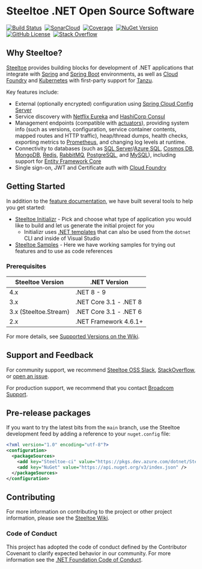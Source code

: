 # Steeltoe .NET Open Source Software

[![Build Status](https://github.com/SteeltoeOSS/Steeltoe/actions/workflows/Steeltoe.All.yml/badge.svg?branch=main)](https://github.com/SteeltoeOSS/Steeltoe/actions/workflows/Steeltoe.All.yml?query=branch%3Amain)
&nbsp;[![SonarCloud](https://sonarcloud.io/api/project_badges/measure?project=SteeltoeOSS_steeltoe&branch=main&metric=alert_status)](https://sonarcloud.io/component_measures?id=SteeltoeOSS_steeltoe&branch=main)
&nbsp;[![Coverage](https://sonarcloud.io/api/project_badges/measure?project=SteeltoeOSS_steeltoe&branch=main&metric=coverage)](https://sonarcloud.io/component_measures?id=SteeltoeOSS_steeltoe&branch=main&metric=coverage&view=list)
&nbsp;[![NuGet Version](https://img.shields.io/nuget/v/Steeltoe.Common.svg?style=flat)](https://www.nuget.org/profiles/SteeltoeOSS)
&nbsp;[![GitHub License](https://img.shields.io/github/license/SteeltoeOSS/Steeltoe)](LICENSE)
&nbsp;[![Stack Overflow](https://img.shields.io/badge/stack%20overflow-steeltoe-orange.svg)](http://stackoverflow.com/questions/tagged/steeltoe)

## Why Steeltoe?

[Steeltoe](https://steeltoe.io/) provides building blocks for development of .NET applications that integrate with [Spring](https://spring.io/) and [Spring Boot](https://spring.io/projects/spring-boot) environments, as well as [Cloud Foundry](https://www.cloudfoundry.org/) and [Kubernetes](https://kubernetes.io/) with first-party support for [Tanzu](https://tanzu.vmware.com/tanzu).

Key features include:

- External (optionally encrypted) configuration using [Spring Cloud Config Server](https://docs.spring.io/spring-cloud-config/docs/current/reference/html/)
- Service discovery with [Netflix Eureka](https://spring.io/projects/spring-cloud-netflix) and [HashiCorp Consul](https://www.consul.io/)
- Management endpoints (compatible with [actuators](https://docs.spring.io/spring-boot/docs/current/reference/html/actuator.html)), providing system info (such as versions, configuration, service container contents, mapped routes and HTTP traffic), heap/thread dumps, health checks, exporting metrics to [Prometheus](https://prometheus.io/), and changing log levels at runtime.
- Connectivity to databases (such as [SQL Server](https://www.microsoft.com/sql-server)/[Azure SQL](https://azure.microsoft.com/products/azure-sql), [Cosmos DB](https://azure.microsoft.com/products/cosmos-db/), [MongoDB](https://www.mongodb.com/), [Redis](https://redis.io/), [RabbitMQ](https://www.rabbitmq.com/), [PostgreSQL](https://www.postgresql.org/), and [MySQL](https://www.mysql.com/)), including support for [Entity Framework Core](https://learn.microsoft.com/ef/core/)
- Single sign-on, JWT and Certificate auth with [Cloud Foundry](https://www.cloudfoundry.org/)

## Getting Started

In addition to the [feature documentation](https://steeltoe.io/api), we have built several tools to help you get started:

- [Steeltoe Initializr](https://start.steeltoe.io) - Pick and choose what type of application you would like to build and let us generate the initial project for you
  - Initializr uses [.NET templates](https://github.com/SteeltoeOSS/NetCoreToolTemplates) that can also be used from the `dotnet` CLI and inside of Visual Studio
- [Steeltoe Samples](https://github.com/SteeltoeOSS/Samples) - Here we have working samples for trying out features and to use as code references

### Prerequisites

| Steeltoe Version | .NET Version |
| --- | --- |
| 4.x | .NET 8 - 9 |
| 3.x | .NET Core 3.1 - .NET 8 |
| 3.x (Steeltoe.Stream) | .NET Core 3.1 - .NET 6 |
| 2.x | .NET Framework 4.6.1+ |

For more details, see [Supported Versions on the Wiki](https://github.com/SteeltoeOSS/Steeltoe/wiki/Steeltoe-Support-Versions).

## Support and Feedback

For community support, we recommend [Steeltoe OSS Slack](https://slack.steeltoe.io), [StackOverflow](https://stackoverflow.com/questions/tagged/steeltoe), or [open an issue](https://github.com/SteeltoeOSS/Steeltoe/issues/new/choose).

For production support, we recommend that you contact [Broadcom Support](https://support.broadcom.com/).

## Pre-release packages

If you want to try the latest bits from the `main` branch, use the Steeltoe development feed by adding a reference to your `nuget.config` file:

```xml
<?xml version="1.0" encoding="utf-8"?>
<configuration>
  <packageSources>
    <add key="Steeltoe-ci" value="https://pkgs.dev.azure.com/dotnet/Steeltoe/_packaging/ci/nuget/v3/index.json" />
    <add key="NuGet" value="https://api.nuget.org/v3/index.json" />
  </packageSources>
</configuration>
```

## Contributing

For more information on contributing to the project or other project information, please see the [Steeltoe Wiki](https://github.com/SteeltoeOSS/Steeltoe/wiki).

### Code of Conduct

This project has adopted the code of conduct defined by the Contributor Covenant to clarify expected behavior in our community.
For more information see the [.NET Foundation Code of Conduct](https://dotnetfoundation.org/code-of-conduct).
